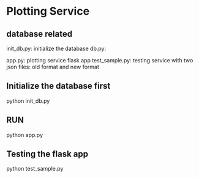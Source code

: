 # Plotting Service 

## database related
init_db.py: initialize the database
db.py: 

app.py: plotting service flask app
test_sample.py: testing service with two json files: old format and new format

## Initialize the database first
python init_db.py

## RUN
python app.py

## Testing the flask app
python test_sample.py
